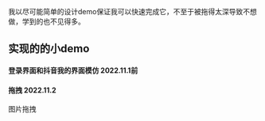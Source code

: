 我以尽可能简单的设计demo保证我可以快速完成它，不至于被拖得太深导致不想做，学到的也不见得多。



## 实现的的小demo

####   登录界面和抖音我的界面模仿     2022.11.1前

#### 拖拽    2022.11.2

图片拖拽